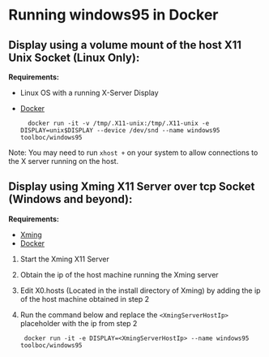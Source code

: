 # Running windows95 in Docker

## Display using a volume mount of the host X11 Unix Socket (Linux Only):

**Requirements:**
* Linux OS with a running X-Server Display
* [Docker](http://docker.io) 

        docker run -it -v /tmp/.X11-unix:/tmp/.X11-unix -e DISPLAY=unix$DISPLAY --device /dev/snd --name windows95 toolboc/windows95


Note: You may need to run `xhost +` on your system to allow connections to the X server running on the host.

## Display using Xming X11 Server over tcp Socket (Windows and beyond):

**Requirements:**
* [Xming](https://sourceforge.net/projects/xming/)
* [Docker](http://docker.io) 

1. Start the Xming X11 Server
2. Obtain the ip of the host machine running the Xming server
3. Edit X0.hosts (Located in the install directory of Xming) by adding the ip of the host machine obtained in step 2
4. Run the command below and replace the `<XmingServerHostIp>` placeholder with the ip from step 2

        docker run -it -e DISPLAY=<XmingServerHostIp> --name windows95 toolboc/windows95
